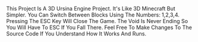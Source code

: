 This Project Is A 3D Ursina Engine Project. It's Like 3D Minecraft But Simpler. You Can Switch Between Blocks Using The Numbers: 1,2,3,4. Pressing The ESC Key Will Close The Game. The Void Is Never Ending So You Will Have To ESC If You Fall There. Feel Free To Make Changes To The Source Code If You Understand How It Works And Runs.
